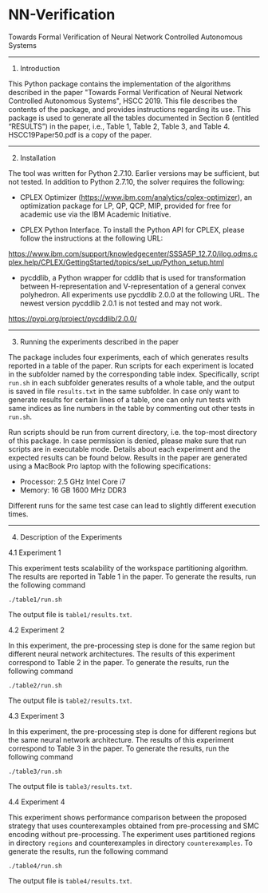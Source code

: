 # NN-Verification
Towards Formal Verification of Neural Network Controlled Autonomous Systems

-----------------
1. Introduction

This Python package contains the implementation of the algorithms described in the paper "Towards Formal Verification of Neural Network Controlled Autonomous Systems", HSCC 2019. This file describes the contents of the package, and provides instructions regarding its use. This package is used to generate all the tables documented in Section 6 (entitled “RESULTS”) in the paper, i.e., Table 1, Table 2, Table 3, and Table 4. HSCC19Paper50.pdf is a copy of the paper.

-----------------
2. Installation

The tool was written for Python 2.7.10. Earlier versions may be sufficient, but not tested. In addition to Python 2.7.10, the solver requires the following:

- CPLEX Optimizer (https://www.ibm.com/analytics/cplex-optimizer), an optimization package for LP, QP, QCP, MIP, provided for free for academic use via the IBM Academic Initiative.

- CPLEX Python Interface. To install the Python API for CPLEX, please follow the instructions at the following URL:

https://www.ibm.com/support/knowledgecenter/SSSA5P_12.7.0/ilog.odms.cplex.help/CPLEX/GettingStarted/topics/set_up/Python_setup.html

- pycddlib, a Python wrapper for cddlib that is used for transformation between H-representation and V-representation of a general convex polyhedron. All experiments use pycddlib 2.0.0 at the following URL. The newest version pycddlib 2.0.1 is not tested and may not work. 

https://pypi.org/project/pycddlib/2.0.0/


---------------------------------------------------
3. Running the experiments described in the paper

The package includes four experiments, each of which generates results reported in a table of the paper. Run scripts for each experiment is located in the subfolder named by the corresponding table index. Specifically, script `run.sh` in each subfolder generates results of a whole table, and the output is saved in file `results.txt` in the same subfolder. In case only want to generate results for certain lines of a table, one can only run tests with same indices as line numbers in the table by commenting out other tests in `run.sh`.

Run scripts should be run from current directory, i.e. the top-most directory of this package. In case permission is denied, please make sure that run scripts are in executable mode. Details about each experiment and the expected results can be found below. Results in the paper are generated using a MacBook Pro laptop with the following specifications:
- Processor: 2.5 GHz Intel Core i7
- Memory: 16 GB 1600 MHz DDR3

Different runs for the same test case can lead to slightly different execution times.

---------------------------------------------------
4. Description of the Experiments

4.1 Experiment 1

This experiment tests scalability of the workspace partitioning algorithm. The results are reported in Table 1 in the paper. To generate the results, run the following command
```
./table1/run.sh
```
The output file is `table1/results.txt`.

4.2 Experiment 2

In this experiment, the pre-processing step is done for the same region but different neural network architectures. The results of this experiment correspond to Table 2 in the paper.
To generate the results, run the following command
```
./table2/run.sh
```
The output file is `table2/results.txt`.

4.3 Experiment 3

In this experiment, the pre-processing step is done for different regions but the same neural network architecture. The results of this experiment correspond to Table 3 in the paper.
To generate the results, run the following command
```
./table3/run.sh
```
The output file is `table3/results.txt`.

4.4 Experiment 4

This experiment shows performance comparison between the proposed strategy that uses counterexamples obtained from pre-processing and SMC encoding without pre-processing. The experiment uses partitioned regions in directory `regions` and counterexamples in directory `counterexamples`. To generate the results, run the following command
```
./table4/run.sh
```
The output file is `table4/results.txt`.
